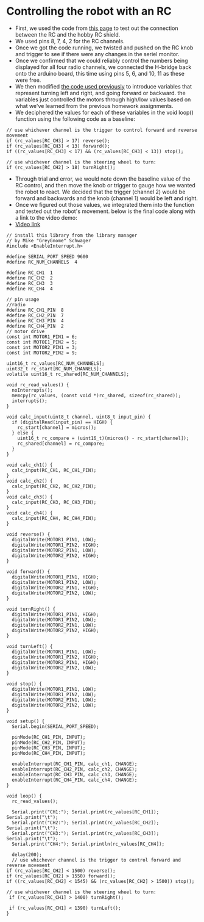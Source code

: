 # Controlling the robot with an RC

- First, we used the code from [this page](https://github.com/michaelshiloh/resourcesForClasses/blob/master/src/arduinoSketches/hobbyRC/minimalMoreChannels/minimalMoreChannels.ino) to test out the connection between the RC and the hobby RC shield.
- We used pins 8, 7, 4, 2 for the RC channels.
- Once we got the code running, we twisted and pushed on the RC knob and trigger to see if there were any changes in the seriel monitor.
- Once we confirmed that we could reliably control the numbers being displayed for all four radio channels, we connected the H-bridge back onto the arduino board, this time using pins 5, 6, and 10, 11 as these were free.
- We then modified [the code used previously](https://github.com/michaelshiloh/resourcesForClasses/blob/master/src/arduinoSketches/hobbyRC/minimalMoreChannels/minimalMoreChannels.ino) to introduce variables that represent turning left and right, and going forward or backward. the variables just controlled the motors through high/low values based on what we've learned from the previous homework assignments.
- We deciphered the values for each of these variables in the void loop() function using the following code as a baseline:

```
// use whichever channel is the trigger to control forward and reverse movement
if (rc_values[RC_CH3] > 17) reverse();
if (rc_values[RC_CH3] < 13) forward();
if ((rc_values[RC_CH3] < 17) && (rc_values[RC_CH3] < 13)) stop();

// use whichever channel is the steering wheel to turn:
if (rc_values[RC_CH2] > 18) turnRight();
```

- Through trial and error, we would note down the baseline value of the RC control, and then move the knob or trigger to gauge how we wanted the robot to react. We decided that the trigger (channel 2) would be forward and backwards and the knob (channel 1) would be left and right.
- Once we figured out those values, we integrated them into the function and tested out the robot's movement. below is the final code along with a link to the video demo:
- [Video link](https://drive.google.com/file/d/1w8YngO4UvmPTCI5fD_FNyaO5eG2fgP0n/view?usp=sharing)

```
// install this library from the library manager
// by Mike "GreyGnome" Schwager
#include <EnableInterrupt.h>

#define SERIAL_PORT_SPEED 9600
#define RC_NUM_CHANNELS  4

#define RC_CH1  1
#define RC_CH2  2
#define RC_CH3  3
#define RC_CH4  4

// pin usage
//radio
#define RC_CH1_PIN  8
#define RC_CH2_PIN  7
#define RC_CH3_PIN  4
#define RC_CH4_PIN  2
// motor drive
const int MOTOR1_PIN1 = 6;
const int MOTOE1_PIN2 = 5;
const int MOTOR2_PIN1 = 3;
const int MOTOR2_PIN2 = 9;

uint16_t rc_values[RC_NUM_CHANNELS];
uint32_t rc_start[RC_NUM_CHANNELS];
volatile uint16_t rc_shared[RC_NUM_CHANNELS];

void rc_read_values() {
  noInterrupts();
  memcpy(rc_values, (const void *)rc_shared, sizeof(rc_shared));
  interrupts();
}

void calc_input(uint8_t channel, uint8_t input_pin) {
  if (digitalRead(input_pin) == HIGH) {
    rc_start[channel] = micros();
  } else {
    uint16_t rc_compare = (uint16_t)(micros() - rc_start[channel]);
    rc_shared[channel] = rc_compare;
  }
}

void calc_ch1() {
  calc_input(RC_CH1, RC_CH1_PIN);
}
void calc_ch2() {
  calc_input(RC_CH2, RC_CH2_PIN);
}
void calc_ch3() {
  calc_input(RC_CH3, RC_CH3_PIN);
}
void calc_ch4() {
  calc_input(RC_CH4, RC_CH4_PIN);
}

void reverse() {
  digitalWrite(MOTOR1_PIN1, LOW);
  digitalWrite(MOTOR1_PIN2, HIGH);
  digitalWrite(MOTOR2_PIN1, LOW);
  digitalWrite(MOTOR2_PIN2, HIGH);
}

void forward() {
  digitalWrite(MOTOR1_PIN1, HIGH);
  digitalWrite(MOTOR1_PIN2, LOW);
  digitalWrite(MOTOR2_PIN1, HIGH);
  digitalWrite(MOTOR2_PIN2, LOW);
}

void turnRight() {
  digitalWrite(MOTOR1_PIN1, HIGH);
  digitalWrite(MOTOR1_PIN2, LOW);
  digitalWrite(MOTOR2_PIN1, LOW);
  digitalWrite(MOTOR2_PIN2, HIGH);
}

void turnLeft() {
  digitalWrite(MOTOR1_PIN1, LOW);
  digitalWrite(MOTOR1_PIN2, HIGH);
  digitalWrite(MOTOR2_PIN1, HIGH);
  digitalWrite(MOTOR2_PIN2, LOW);
}

void stop() {
  digitalWrite(MOTOR1_PIN1, LOW);
  digitalWrite(MOTOR1_PIN2, LOW);
  digitalWrite(MOTOR2_PIN1, LOW);
  digitalWrite(MOTOR2_PIN2, LOW);
}

void setup() {
  Serial.begin(SERIAL_PORT_SPEED);

  pinMode(RC_CH1_PIN, INPUT);
  pinMode(RC_CH2_PIN, INPUT);
  pinMode(RC_CH3_PIN, INPUT);
  pinMode(RC_CH4_PIN, INPUT);

  enableInterrupt(RC_CH1_PIN, calc_ch1, CHANGE);
  enableInterrupt(RC_CH2_PIN, calc_ch2, CHANGE);
  enableInterrupt(RC_CH3_PIN, calc_ch3, CHANGE);
  enableInterrupt(RC_CH4_PIN, calc_ch4, CHANGE);
}

void loop() {
  rc_read_values();

  Serial.print("CH1:"); Serial.print(rc_values[RC_CH1]); Serial.print("\t");
  Serial.print("CH2:"); Serial.print(rc_values[RC_CH2]); Serial.print("\t");
  Serial.print("CH3:"); Serial.print(rc_values[RC_CH3]); Serial.print("\t");
  Serial.print("CH4:"); Serial.println(rc_values[RC_CH4]);

  delay(200);
  // use whichever channel is the trigger to control forward and reverse movement
if (rc_values[RC_CH2] < 1500) reverse();
if (rc_values[RC_CH2] > 1550) forward();
if ((rc_values[RC_CH2] < 1545) && (rc_values[RC_CH2] > 1500)) stop();

// use whichever channel is the steering wheel to turn:
 if (rc_values[RC_CH1] > 1400) turnRight();

 if (rc_values[RC_CH1] < 1390) turnLeft();
}
```
